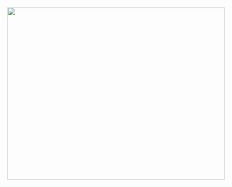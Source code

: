 <h1 align="center"><img width="100%" height="400px" src="https://im.ezgif.com/tmp/ezgif-1-9e60ff9e352e.gif"></h1
  

